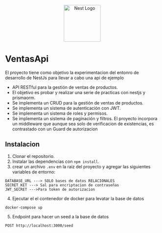 <p align="center">
  <a href="http://nestjs.com/" target="blank"><img src="https://nestjs.com/img/logo-small.svg" width="120" alt="Nest Logo" /></a>
</p>


# VentasApi
El proyecto tiene como objetivo la experimentacion del entonro de desarrollo de NestJs para 
llevar a cabo una api de ejemplo
 - API RESTful para la gestión de ventas de productos.
 - El objetivo es probar y realizar una serie de practicas con nestjs y prismaorm.
 - Se implementa un CRUD para la gestión de ventas de productos.
 - Se implementa un sistema de autenticación con JWT.
 - Se implementa un sistema de roles y permisos.
 - Se implementa un sistema de paginación y filtros.
El proyecto incorpora un middleware que aunque sea solo de verificacion de existencias,
es contrastado con un Guard de autorizacion
## Instalacion
1. Clonar el repositorio.
2. Instalar las dependencias con `npm install`.
3. crear un archivo `.env` en la raiz del proyecto y agregar las siguientes variables de entorno:
```
DATABASE_URL ---> SOLO bases de datos RELACIONALES
SECRET_KET ---> Sal para encriptacion de contraseñas
JWT_SECRET --->Para token de autorizacion
```
4. Ejecutar el el contenedor de docker para levatar la base de datos
```
docker-compose up
```
5. Endpoint para hacer un seed a la base de datos 
```
POST http://localhost:3000/seed
```

